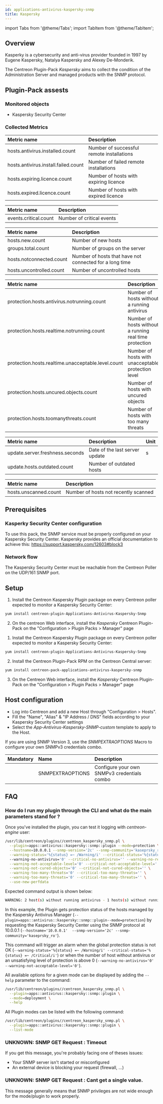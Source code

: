 ```yaml
---
id: applications-antivirus-kaspersky-snmp
title: Kaspersky
---
```

import Tabs from '@theme/Tabs';
import TabItem from '@theme/TabItem';


## Overview

Kasperky is a cybersecurity and anti-virus provider founded in 1997 by Eugene
Kaspersky, Natalya Kaspersky and Alexey De-Monderik.

The Centreon Plugin-Pack *Kaspersky* aims to collect the condition of the 
Administration Server and managed products with the SNMP protocol.

## Plugin-Pack assests

### Monitored objects

* Kaspersky Security Center

### Collected Metrics

<Tabs groupId="sync">
<TabItem value="Deployment" label="Deployment">

| Metric name                          | Description                               |
|:-------------------------------------|:------------------------------------------|
| hosts.antivirus.installed.count      | Number of successful remote installations |
| hosts.antivirus.install.failed.count | Number of failed remote installations     |
| hosts.expiring.licence.count         | Number of hosts with expiring licence     |
| hosts.expired.licence.count          | Number of hosts with expired licence      |

</TabItem>
<TabItem value="Events" label="Events">

| Metric name           | Description               |
|:----------------------|:--------------------------| 
| events.critical.count | Number of critical events |     

</TabItem>
<TabItem value="Logical-Network" label="Logical-Network">

| Metric name              | Description                                             |
| :------------------------| :-------------------------------------------------------|
| hosts.new.count          | Number of new hosts                                     |
| groups.total.count       | Number of groups on the server                          |
| hosts.notconnected.count | Number of hosts that have not connected for a long time |
| hosts.uncontrolled.count | Number of uncontrolled hosts                            |

</TabItem>
<TabItem value="Protection" label="Protection">

| Metric name                                        | Description                                            |
|:---------------------------------------------------|:-------------------------------------------------------|
| protection.hosts.antivirus.notrunning.count        | Number of hosts without a running antivirus            |
| protection.hosts.realtime.notrunning.count         | Number of hosts without a running real time protection |
| protection.hosts.realtime.unacceptable.level.count | Number of hosts with unacceptable protection level     |
| protection.hosts.uncured.objects.count             | Number of hosts with uncured objects                   |
| protection.hosts.toomanythreats.count              | Number of hosts with too many threats                  |

</TabItem>
<TabItem value="Updates" label="Updates">

| Metric name                     | Description                    | Unit   |
|:--------------------------------|:-------------------------------|:------ |
| update.server.freshness.seconds | Date of the last server update | s      |
| update.hosts.outdated.count     | Number of outdated hosts       |        |

</TabItem>
<TabItem value="Full-Scan" label="Full-Scan">

| Metric name           | Description                          |
|:----------------------|:-------------------------------------|
| hosts.unscanned.count | Number of hosts not recently scanned |

</TabItem>
</Tabs>

## Prerequisites

### Kasperky Security Center configuration

To use this pack, the SNMP service must be properly configured on your 
Kaspersky Security Center. Kaspersky provides an official documentation
to achieve this: https://support.kaspersky.com/12603#block3

### Network flow

The Kaspersky Security Center must be reachable from the Centreon Poller on the 
UDP/161 SNMP port.

## Setup

<Tabs groupId="sync">
<TabItem value="Online IMP Licence & IT-100 Editions" label="Online IMP Licence & IT-100 Editions">

1. Install the Centreon Kaspersky Plugin package on every Centreon poller expected to monitor a Kaspersky Security Center:

```bash
yum install centreon-plugin-Applications-Antivirus-Kaspersky-Snmp
```

2. On the centreon Web interface, install the *Kaspersky* Centreon Plugin-Pack on the "Configuration > Plugin Packs > Manager" page

</TabItem>
<TabItem value="Offline IMP License" label="Offline IMP License">

1. Install the Centreon Kaspersky Plugin package on every Centreon poller expected to monitor a Kaspersky Security Center:

```bash
yum install centreon-plugin-Applications-Antivirus-Kaspersky-Snmp
```

2. Install the Centreon Plugin-Pack RPM on the Centreon Central server:

```bash
yum install centreon-pack-applications-antivirus-kaspersky-snmp
```

3. On the Centreon Web interface, install the *Kaspersky* Centreon Plugin-Pack on the "Configuration > Plugin Packs > Manager" page

</TabItem>
</Tabs>

## Host configuration

* Log into Centreon and add a new Host through "Configuration > Hosts".
* Fill the "Name", "Alias" & "IP Address / DNS" fields according to your Kaspersky Security Center settings
* Select the *App-Antivirus-Kaspersky-SNMP-custom* template to apply to the Host.

If you are using SNMP Version 3, use the *SNMPEXTRAOPTIONS* Macro to configure
your own SNMPv3 credentials combo.

| Mandatory | Name             | Description                                 |
|:----------|:-----------------|:--------------------------------------------|
|           | SNMPEXTRAOPTIONS | Configure your own SNMPv3 credentials combo |

## FAQ

### How do I run my plugin through the CLI and what do the main parameters stand for ?

Once you've installed the plugin, you can test it logging with *centreon-engine*
user:
 
```bash
/usr/lib/centreon/plugins//centreon_kaspersky_snmp.pl \
  --plugin=apps::antivirus::kaspersky::snmp::plugin --mode=protection \
  --hostname=10.0.0.1 --snmp-version='2c' --snmp-community='kaseprsky_ro' \
  --warning-status='%{status} =~ /Warning/i' --critical-status='%{status} =~ /Critical/i'
  --warning-no-antivirus='0' --critical-no-antivirus='' --warning-no-real-time='0' --critical-no-real-time='' \
  --warning-not-acceptable-level='0' --critical-not-acceptable-level='' \
  --warning-not-cured-objects='0' --critical-not-cured-objects='' \
  --warning-too-many-threats='0' --critical-too-many-threats='' \
  --warning-too-many-threats='0' --critical-too-many-threats='' \
  --use-new-perfdata
```

Expected command output is shown below:

```bash
WARNING: 2 host(s) without running antivirus - 1 hosts(s) without running real time protection - 8 host(s) with not cured objects - 5 host(s) with too many threats | 'protection.hosts.antivirus.notrunning.count'=2;0:0;;0; 'protection.hosts.realtime.notrunning.count'=1;0:0;;0; 'protection.hosts.realtime.unacceptable.level.count'=0;0:0;;0; 'protection.hosts.uncured.objects.count'=8;0:0;;0; 'protection.hosts.toomanythreats.count'=5;0:0;;0;
```

In this example, the Plugin gets protection status of the hosts managed by the Kaspersky Antivirus Manager
(```--plugin=apps::antivirus::kaspersky::snmp::plugin--mode=protection```) by 
requesting the Kaspersky Security Center using the SNMP protocol at 10.0.0.1
(```--hostname='10.0.0.1'  --snmp-version='2c' --snmp-community='kaseprsky_ro'```).

This command will trigger an alarm when the global protection status is not OK (```--warning-status='%{status} =~ /Warning/i' --critical-status='%{status} =~ /Critical/i'```)
or when the number of host without antivirus or an unsatisfying level of protection is above 0 (```--warning-no-antivirus='0' --warning-not-acceptable-level='0'```).

All available options for a given mode can be displayed by adding the 
```--help``` parameter to the command:

```bash
/usr/lib/centreon/plugins//centreon_kaspersky_snmp.pl \
  --plugin=apps::antivirus::kaspersky::snmp::plugin \
  --mode=deployment \
  --help
```

All Plugin modes can be listed with the following command:

```bash
/usr/lib/centreon/plugins//centreon_kaspersky_snmp.pl \
  --plugin=apps::antivirus::kaspersky::snmp::plugin \
  --list-mode
```

### UNKNOWN: SNMP GET Request : Timeout

If you get this message, you're probably facing one of theses issues:

* Your SNMP server isn't started or misconfigured
* An external device is blocking your request (firewall, ...)

### UNKNOWN: SNMP GET Request : Cant get a single value.

This message generally means that SNMP privileges are not wide enough for the
mode/plugin to work properly.

